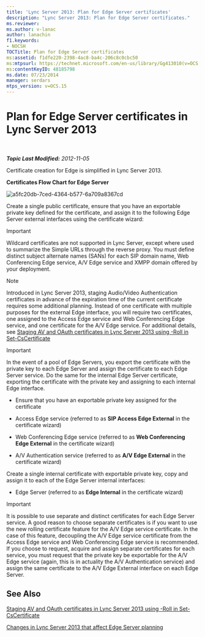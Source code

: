 ```yaml
---
title: 'Lync Server 2013: Plan for Edge Server certificates'
description: "Lync Server 2013: Plan for Edge Server certificates."
ms.reviewer: 
ms.author: v-lanac
author: lanachin
f1.keywords:
- NOCSH
TOCTitle: Plan for Edge Server certificates
ms:assetid: f1dfe220-2398-4ac8-ba4c-206c8c0cbc50
ms:mtpsurl: https://technet.microsoft.com/en-us/library/Gg413010(v=OCS.15)
ms:contentKeyID: 48185798
ms.date: 07/23/2014
manager: serdars
mtps_version: v=OCS.15
---
```


# Plan for Edge Server certificates in Lync Server 2013

<div data-xmlns="http://www.w3.org/1999/xhtml">

<div class="topic" data-xmlns="http://www.w3.org/1999/xhtml" data-msxsl="urn:schemas-microsoft-com:xslt" data-cs="https://msdn.microsoft.com/">

<div data-asp="https://msdn2.microsoft.com/asp">



</div>

<div id="mainSection">

<div id="mainBody">

<span> </span>

_**Topic Last Modified:** 2012-11-05_

Certificate creation for Edge is simplified in Lync Server 2013.

**Certificates Flow Chart for Edge Server**

![a5fc20db-7ced-4364-b577-6a709a8367cd](images/Gg413010.a5fc20db-7ced-4364-b577-6a709a8367cd(OCS.15).jpg "a5fc20db-7ced-4364-b577-6a709a8367cd")

Create a single public certificate, ensure that you have an exportable private key defined for the certificate, and assign it to the following Edge Server external interfaces using the certificate wizard:

<div>


> [!IMPORTANT]  
> Wildcard certificates are not supported in Lync Server, except where used to summarize the Simple URLs through the reverse proxy. You must define distinct subject alternate names (SANs) for each SIP domain name, Web Conferencing Edge service, A/V Edge service and XMPP domain offered by your deployment.



</div>

<div>


> [!NOTE]  
> Introduced in Lync Server 2013, staging Audio/Video Authentication certificates in advance of the expiration time of the current certificate requires some additional planning. Instead of one certificate with multiple purposes for the external Edge interface, you will require two certificates, one assigned to the Access Edge service and Web Conferencing Edge service, and one certificate for the A/V Edge service. For additional details, see <A href="lync-server-2013-staging-av-and-oauth-certificates-using-roll-in-https://docs.microsoft.com/powershell/module/skype/Set-CsCertificate">Staging AV and OAuth certificates in Lync Server 2013 using -Roll in Set-CsCertificate</A>



</div>

<div>


> [!IMPORTANT]  
> In the event of a pool of Edge Servers, you export the certificate with the private key to each Edge Server and assign the certificate to each Edge Server service. Do the same for the internal Edge Server certificate, exporting the certificate with the private key and assigning to each internal Edge interface.



</div>

  - Ensure that you have an exportable private key assigned for the certificate

  - Access Edge service (referred to as **SIP Access Edge External** in the certificate wizard)

  - Web Conferencing Edge service (referred to as **Web Conferencing Edge External** in the certificate wizard)

  - A/V Authentication service (referred to as **A/V Edge External** in the certificate wizard)

Create a single internal certificate with exportable private key, copy and assign it to each of the Edge Server internal interfaces:

  - Edge Server (referred to as **Edge Internal** in the certificate wizard)

<div>


> [!IMPORTANT]  
> It is possible to use separate and distinct certificates for each Edge Server service. A good reason to choose separate certificates is if you want to use the new rolling certificate feature for the A/V Edge service certificate. In the case of this feature, decoupling the A/V Edge service certificate from the Access Edge service and Web Conferencing Edge service is recommended. If you choose to request, acquire and assign separate certificates for each service, you must request that the private key be exportable for the A/V Edge service (again, this is in actuality the A/V Authentication service) and assign the same certificate to the A/V Edge External interface on each Edge Server.



</div>

<div>

## See Also


[Staging AV and OAuth certificates in Lync Server 2013 using -Roll in Set-CsCertificate](lync-server-2013-staging-av-and-oauth-certificates-using-roll-in-https://docs.microsoft.com/powershell/module/skype/Set-CsCertificate)  


[Changes in Lync Server 2013 that affect Edge Server planning](lync-server-2013-changes-in-lync-server-that-affect-edge-server-planning.md)  
  

</div>

</div>

<span> </span>

</div>

</div>

</div>

